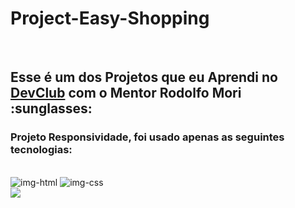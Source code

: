 <h1>Project-Easy-Shopping</h1>
<br>
<h2> Esse é um dos Projetos que eu Aprendi no <a href="https://rodolfomori.com.br/devclub">DevClub</a> com o Mentor Rodolfo Mori :sunglasses:</h2>
<h3>Projeto Responsividade, foi usado apenas as seguintes tecnologias:</h3>
<br>
<img src="https://img.shields.io/badge/HTML5-E34F26?style=for-the-badge&logo=html5&logoColor=white" alt="img-html">
<img src="https://img.shields.io/badge/CSS3-1572B6?style=for-the-badge&logo=css3&logoColor=white" alt="img-css">
<br>
<img src="https://github.com/Devrafaelcorrea/Project-Easy-Shopping/blob/master/Responsivo.png">



